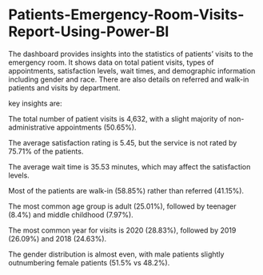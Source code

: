 # Patients-Emergency-Room-Visits-Report-Using-Power-BI
The dashboard provides insights into the statistics of patients’ visits to the emergency room. It shows data on total patient visits, types of appointments, satisfaction levels, wait times, and demographic information including gender and race. There are also details on referred and walk-in patients and visits by department.

key insights are:

The total number of patient visits is 4,632, with a slight majority of non-administrative appointments (50.65%).

The average satisfaction rating is 5.45, but the service is not rated by 75.71% of the patients.

The average wait time is 35.53 minutes, which may affect the satisfaction levels.

Most of the patients are walk-in (58.85%) rather than referred (41.15%).

The most common age group is adult (25.01%), followed by teenager (8.4%) and middle childhood (7.97%).

The most common year for visits is 2020 (28.83%), followed by 2019 (26.09%) and 2018 (24.63%).

The gender distribution is almost even, with male patients slightly outnumbering female patients (51.5% vs 48.2%).
